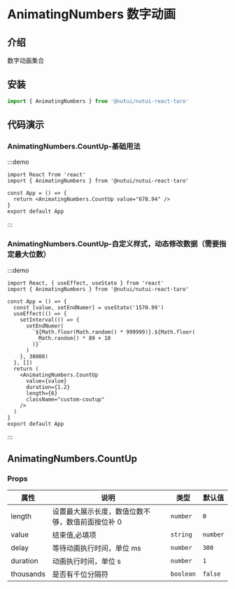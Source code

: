 # AnimatingNumbers 数字动画

## 介绍

数字动画集合

## 安装

```javascript
import { AnimatingNumbers } from '@nutui/nutui-react-taro'
```

## 代码演示

### AnimatingNumbers.CountUp-基础用法

:::demo

```tsx
import React from 'react'
import { AnimatingNumbers } from '@nutui/nutui-react-taro'

const App = () => {
  return <AnimatingNumbers.CountUp value="678.94" />
}
export default App
```

:::

### AnimatingNumbers.CountUp-自定义样式，动态修改数据（需要指定最大位数）

:::demo

```tsx
import React, { useEffect, useState } from 'react'
import { AnimatingNumbers } from '@nutui/nutui-react-taro'

const App = () => {
  const [value, setEndNumer] = useState('1570.99')
  useEffect(() => {
    setInterval(() => {
      setEndNumer(
        `${Math.floor(Math.random() * 999999)}.${Math.floor(
          Math.random() * 89 + 10
        )}`
      )
    }, 30000)
  }, [])
  return (
    <AnimatingNumbers.CountUp
      value={value}
      duration={1.2}
      length={6}
      className="custom-coutup"
    />
  )
}
export default App
```

:::

## AnimatingNumbers.CountUp

### Props

| 属性 | 说明 | 类型 | 默认值 |
| --- | --- | --- | --- |
| length | 设置最大展示长度，数值位数不够，数值前面按位补 0 | `number` | `0` |
| value | 结束值,必填项 | `string` | `number` |
| delay | 等待动画执行时间，单位 ms | `number` | `300` |
| duration | 动画执行时间，单位 s | `number` | `1` |
| thousands | 是否有千位分隔符 | `boolean` | `false` |